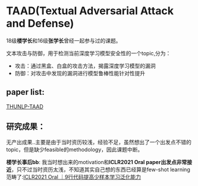 # TAAD(Textual Adversarial Attack and Defense)

18级**楼学长**和16级**张学长**曾经一起参与过的课题。

文本攻击与防御，用于检测当前深度学习模型安全性的一个topic,分为：

- 攻击：通过黑盒、白盒的攻击方法，揭露深度学习模型的漏洞
- 防御：对攻击中发现的漏洞进行模型鲁棒性能针对性提升

## paper list:

[THUNLP-TAAD](https://github.com/thunlp/TAADpapers)

## 研究成果：

无产出成果..主要是由于当时资历较浅，经验不足，虽然想出了一个出发点不错的topic，但是缺少feasible的methodology，因此课题中断。

**楼学长事后bb**: 我当时想出来的motivation和**ICLR2021 Oral paper出发点非常接近**，只不过当时资历太浅，不知道其实自己想的东西已经算是few-shot learning 范畴了:[ICLR2021 Oral ｜9行代码提高少样本学习泛化能力](https://mp.weixin.qq.com/s/7rp1-5dvETEE-oioqpNA2w)

